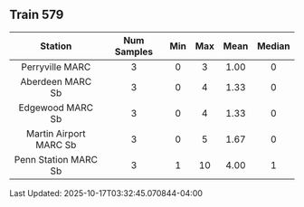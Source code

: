 ## Train 579

| Station | Num Samples | Min | Max | Mean | Median |
| :-----: | :---------: | :-: | :-: | :--: | :----: |
| Perryville MARC | 3 | 0 | 3 | 1.00 | 0 |
| Aberdeen MARC Sb | 3 | 0 | 4 | 1.33 | 0 |
| Edgewood MARC Sb | 3 | 0 | 4 | 1.33 | 0 |
| Martin Airport MARC Sb | 3 | 0 | 5 | 1.67 | 0 |
| Penn Station MARC Sb | 3 | 1 | 10 | 4.00 | 1 |


Last Updated: 2025-10-17T03:32:45.070844-04:00